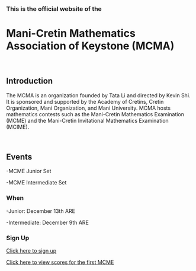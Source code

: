 <h3>This is the official website of the</h3><h1>Mani-Cretin Mathematics Association of Keystone (MCMA)</h1>
<br>
<h2>Introduction</h2>
<p>The MCMA is an organization founded by Tata Li and directed by Kevin Shi. It is sponsored and supported by the Academy of Cretins, Cretin Organization, Mani Organization, and Mani University. MCMA hosts mathematics contests such as the Mani-Cretin Mathematics Examination (MCME) and the Mani-Cretin Invitational Mathematics Examination (MCIME).</p>
    <br>

<h2>Events</h2>
  <p>-MCME Junior Set</p>
  <p>-MCME Intermediate Set</p>
  <h3>When</h3>
  <p>-Junior: December 13th ARE</p>
  <p>-Intermediate: December 9th ARE</p>
  <h3>Sign Up</h3>
  <a href="https://forms.office.com/r/AakGduQf4i" target="_blank">Click here to sign up</a>
  <p>            </p>
  <a href="scores.html">Click here to view scores for the first MCME</a>
